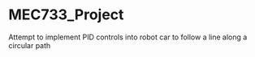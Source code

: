 # MEC733_Project
Attempt to implement PID controls into robot car to follow a line along a circular path

